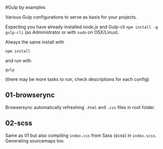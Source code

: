 #Gulp by examples

Various Gulp configurations to serve as basis for your projects.

Expecting you have already installed _node.js_ and Gulp-cli `npm install -g gulp-cli` (as Administrator or with `sudo` on OSX/Linux). 

Always the same install with 

```
npm install
```

and run with 

```
gulp
```

(there may be more tasks to run, check descriptions for each config)


## 01-browserync

Browsersync automatically refreshing `.html` and `.css` files in root folder. 


## 02-scss

Same as 01 but also compiling `index.css` from Sass (scss) in `index.scss`. Generating sourcemaps too. 

